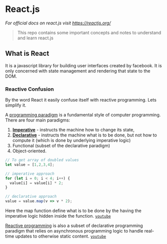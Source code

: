 # React.js
*For official docs on react.js visit https://reactjs.org/*

> This repo contains some important concepts and notes to understand and learn react.js

## What is React
It is a javascript library for building user interfaces created by facebook. It is only concerned with state management and rendering that state to the DOM.

### Reactive Confusion
By the word React it easily confuse itself with reactive programming. Lets simplify it.

A [programming paradigm](https://en.wikipedia.org/wiki/Programming_paradigm) is a fundamental style of computer programming. There are four main paradigms: 
1. [**Imperative**](https://en.wikipedia.org/wiki/Imperative_programming) - instructs the machine how to change its state, 
2. [**Declarative**](https://en.wikipedia.org/wiki/Declarative_programming) - instructs the machine what is to be done, but not how to compute it (which is done by underlying imperative logic)
3. Functional (subset of the declarative paradigm)
4. Object-oriented.

```javascript
// To get array of doubled values
let value = [1,2,3,4];

// imperative approach
for (let i = 0; i < 4; i++) {
  value[i] = value[i] * 2;
}

// declarative approach
value = value.map(v => v * 2);
```
Here the map function define what is to be done by the having the imperative logic hidden inside the function. [`youtube`](https://youtu.be/E7Fbf7R3x6I)

[Reactive programming](https://en.wikipedia.org/wiki/Reactive_programming) is also a subset of declarative programming paradigm that relies on asynchronous programming logic to handle real-time updates to otherwise static content. 
[`youtube`](https://youtu.be/zAPTohhQpg0)
